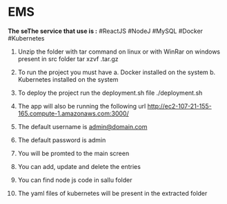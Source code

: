 # EMS
**The seThe service that use is :**
#ReactJS
#NodeJ
#MySQL
#Docker
#Kubernetes




1. Unzip the folder with tar command on linux or with WinRar on windows present in src folder
        tar xzvf <filename>.tar.gz

2. To run the project you must have
        a. Docker installed on the system
        b. Kubernetes installed on the system

3. To deploy the project run the deployment.sh file
        ./deployment.sh

4. The app will also be running the following url
        http://ec2-107-21-155-165.compute-1.amazonaws.com:3000/

5. The default username is admin@domain.com

6. The default password is admin

7. You will be promted to the main screen

8. You can add, update and delete the entries

9. You can find node js code in sallu folder

10. The yaml files of kubernetes will be present in the extracted folder
